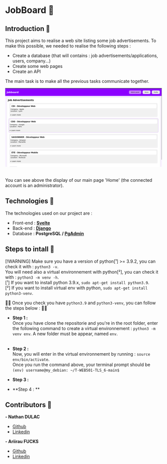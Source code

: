 # JobBoard 💼

## Introduction 📖
This project aims to realise a web site listing some job advertisements.
To make this possible, we needed to realise the following steps :
- Create a database (that will contains : job advertisements/applications, users, company...)
- Create some web pages
- Create an API 

The main task is to make all the previous tasks communicate together.

![Screenshot of our Home on Joboard](screenshot_home_jobboard.png)

<br>You can see above the display of our main page 'Home' (the connected account is an administrator).<br>

## Technologies 💯

The technologies used on our project are :
- Front-end : **[Svelte](https://svelte.dev/)**
- Back-end : **[Django](https://www.django-rest-framework.org/)**
- Database : **PostgreSQL / [PgAdmin](https://www.pgadmin.org/)**

## Steps to intall 📝
[!WARNING]
Make sure you have a version of python[¹] >= 3.9.2, you can check it with : `python3 -v`.<br>
You will need also a virtual environnement with python[²], you can check it with : `python3 -m venv -h`.<br>
[¹] If you want to install python 3.9.x, `sudo apt-get install python3.9`.<br>
[²] If you want to install virtual env with python, `sudo apt-get install python3-venv`.<br>

👍🏼 Once you check you have `python3.9` and `python3-venv`, you can follow the steps below : 👍🏼<br>

- **Step 1 :**<br>
Once you have clone the repositorie and you're in the root folder, enter the following command to create a virtual environnement : `python3 -m venv env`.
A new folder must be appear, named `env`. <br><br>

- **Step 2 :**<br>
Now, you will enter in the virtual environnement by running : `source env/bin/activate`. <br>
Once you run the command above, your terminal prompt should be `(env) username@my_debian: ~/T-WEB501-TLS_6-main$` <br>
- **Step 3 :**<br>

- **Step 4 : **<br>
## Contributors 💪 
**- Nathan DULAC** <br>
- [Github](https://github.com/Torahime3)
- [Linkedin](https://www.linkedin.com/in/nathan-dulac-2aa654257/)<br>

**- Ariirau FUCKS** <br>
- [Github](https://github.com/AriirauF)
- [Linkedin](https://www.linkedin.com/in/ariirau-fucks-9234a226b/) 
